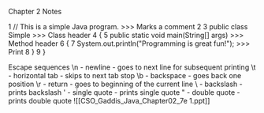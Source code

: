 Chapter 2 Notes



1  // This is a simple Java program.	>>> Marks a comment
2
3  public class Simple		>>> Class header
4  {
5     public static void main(String[] args)	>>> Method header
6     {
7        System.out.println("Programming is great fun!");  >>> Print
8     }
9  }

Escape sequences
\n - newline - goes to next line for subsequent printing
\t - horizontal tab - skips to next tab stop
\b - backspace - goes back one position
\r - return - goes to beginning of the current line
\\ - backslash - prints backslash
\' - single quote - prints single quote
\" - double quote - prints double quote
![[CSO_Gaddis_Java_Chapter02_7e 1.ppt]]